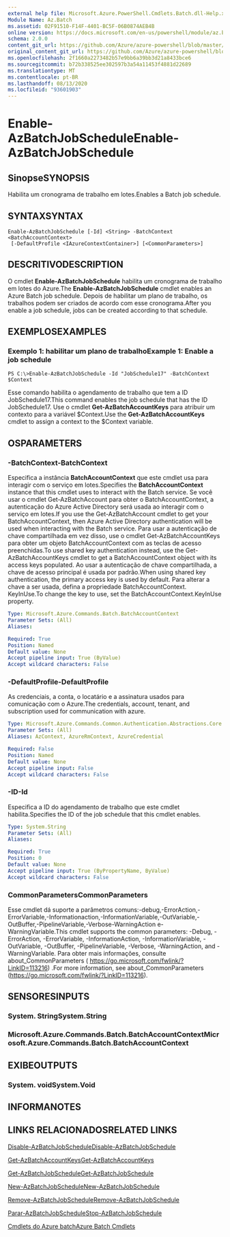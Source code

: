 ```yaml
---
external help file: Microsoft.Azure.PowerShell.Cmdlets.Batch.dll-Help.xml
Module Name: Az.Batch
ms.assetid: 02F91510-F14F-4401-BC5F-06B0874AEB4B
online version: https://docs.microsoft.com/en-us/powershell/module/az.batch/enable-azbatchjobschedule
schema: 2.0.0
content_git_url: https://github.com/Azure/azure-powershell/blob/master/src/Batch/Batch/help/Enable-AzBatchJobSchedule.md
original_content_git_url: https://github.com/Azure/azure-powershell/blob/master/src/Batch/Batch/help/Enable-AzBatchJobSchedule.md
ms.openlocfilehash: 2f1660a2273482b57e9bb6a39bb3d21a8433bce6
ms.sourcegitcommit: b72b338525ee302597b3a54a11453f4881d22689
ms.translationtype: MT
ms.contentlocale: pt-BR
ms.lasthandoff: 08/13/2020
ms.locfileid: "93601903"
---
```

# <span data-ttu-id="1f2ac-101">Enable-AzBatchJobSchedule</span><span class="sxs-lookup"><span data-stu-id="1f2ac-101">Enable-AzBatchJobSchedule</span></span>

## <span data-ttu-id="1f2ac-102">Sinopse</span><span class="sxs-lookup"><span data-stu-id="1f2ac-102">SYNOPSIS</span></span>
<span data-ttu-id="1f2ac-103">Habilita um cronograma de trabalho em lotes.</span><span class="sxs-lookup"><span data-stu-id="1f2ac-103">Enables a Batch job schedule.</span></span>

## <span data-ttu-id="1f2ac-104">SYNTAX</span><span class="sxs-lookup"><span data-stu-id="1f2ac-104">SYNTAX</span></span>

```
Enable-AzBatchJobSchedule [-Id] <String> -BatchContext <BatchAccountContext>
 [-DefaultProfile <IAzureContextContainer>] [<CommonParameters>]
```

## <span data-ttu-id="1f2ac-105">DESCRITIVO</span><span class="sxs-lookup"><span data-stu-id="1f2ac-105">DESCRIPTION</span></span>
<span data-ttu-id="1f2ac-106">O cmdlet **Enable-AzBatchJobSchedule** habilita um cronograma de trabalho em lotes do Azure.</span><span class="sxs-lookup"><span data-stu-id="1f2ac-106">The **Enable-AzBatchJobSchedule** cmdlet enables an Azure Batch job schedule.</span></span>
<span data-ttu-id="1f2ac-107">Depois de habilitar um plano de trabalho, os trabalhos podem ser criados de acordo com esse cronograma.</span><span class="sxs-lookup"><span data-stu-id="1f2ac-107">After you enable a job schedule, jobs can be created according to that schedule.</span></span>

## <span data-ttu-id="1f2ac-108">EXEMPLOS</span><span class="sxs-lookup"><span data-stu-id="1f2ac-108">EXAMPLES</span></span>

### <span data-ttu-id="1f2ac-109">Exemplo 1: habilitar um plano de trabalho</span><span class="sxs-lookup"><span data-stu-id="1f2ac-109">Example 1: Enable a job schedule</span></span>
```
PS C:\>Enable-AzBatchJobSchedule -Id "JobSchedule17" -BatchContext $Context
```

<span data-ttu-id="1f2ac-110">Esse comando habilita o agendamento de trabalho que tem a ID JobSchedule17.</span><span class="sxs-lookup"><span data-stu-id="1f2ac-110">This command enables the job schedule that has the ID JobSchedule17.</span></span>
<span data-ttu-id="1f2ac-111">Use o cmdlet **Get-AzBatchAccountKeys** para atribuir um contexto para a variável $Context.</span><span class="sxs-lookup"><span data-stu-id="1f2ac-111">Use the **Get-AzBatchAccountKeys** cmdlet to assign a context to the $Context variable.</span></span>

## <span data-ttu-id="1f2ac-112">OS</span><span class="sxs-lookup"><span data-stu-id="1f2ac-112">PARAMETERS</span></span>

### <span data-ttu-id="1f2ac-113">-BatchContext</span><span class="sxs-lookup"><span data-stu-id="1f2ac-113">-BatchContext</span></span>
<span data-ttu-id="1f2ac-114">Especifica a instância **BatchAccountContext** que este cmdlet usa para interagir com o serviço em lotes.</span><span class="sxs-lookup"><span data-stu-id="1f2ac-114">Specifies the **BatchAccountContext** instance that this cmdlet uses to interact with the Batch service.</span></span>
<span data-ttu-id="1f2ac-115">Se você usar o cmdlet Get-AzBatchAccount para obter o BatchAccountContext, a autenticação do Azure Active Directory será usada ao interagir com o serviço em lotes.</span><span class="sxs-lookup"><span data-stu-id="1f2ac-115">If you use the Get-AzBatchAccount cmdlet to get your BatchAccountContext, then Azure Active Directory authentication will be used when interacting with the Batch service.</span></span> <span data-ttu-id="1f2ac-116">Para usar a autenticação de chave compartilhada em vez disso, use o cmdlet Get-AzBatchAccountKeys para obter um objeto BatchAccountContext com as teclas de acesso preenchidas.</span><span class="sxs-lookup"><span data-stu-id="1f2ac-116">To use shared key authentication instead, use the Get-AzBatchAccountKeys cmdlet to get a BatchAccountContext object with its access keys populated.</span></span> <span data-ttu-id="1f2ac-117">Ao usar a autenticação de chave compartilhada, a chave de acesso principal é usada por padrão.</span><span class="sxs-lookup"><span data-stu-id="1f2ac-117">When using shared key authentication, the primary access key is used by default.</span></span> <span data-ttu-id="1f2ac-118">Para alterar a chave a ser usada, defina a propriedade BatchAccountContext. KeyInUse.</span><span class="sxs-lookup"><span data-stu-id="1f2ac-118">To change the key to use, set the BatchAccountContext.KeyInUse property.</span></span>

```yaml
Type: Microsoft.Azure.Commands.Batch.BatchAccountContext
Parameter Sets: (All)
Aliases:

Required: True
Position: Named
Default value: None
Accept pipeline input: True (ByValue)
Accept wildcard characters: False
```

### <span data-ttu-id="1f2ac-119">-DefaultProfile</span><span class="sxs-lookup"><span data-stu-id="1f2ac-119">-DefaultProfile</span></span>
<span data-ttu-id="1f2ac-120">As credenciais, a conta, o locatário e a assinatura usados para comunicação com o Azure.</span><span class="sxs-lookup"><span data-stu-id="1f2ac-120">The credentials, account, tenant, and subscription used for communication with azure.</span></span>

```yaml
Type: Microsoft.Azure.Commands.Common.Authentication.Abstractions.Core.IAzureContextContainer
Parameter Sets: (All)
Aliases: AzContext, AzureRmContext, AzureCredential

Required: False
Position: Named
Default value: None
Accept pipeline input: False
Accept wildcard characters: False
```

### <span data-ttu-id="1f2ac-121">-ID</span><span class="sxs-lookup"><span data-stu-id="1f2ac-121">-Id</span></span>
<span data-ttu-id="1f2ac-122">Especifica a ID do agendamento de trabalho que este cmdlet habilita.</span><span class="sxs-lookup"><span data-stu-id="1f2ac-122">Specifies the ID of the job schedule that this cmdlet enables.</span></span>

```yaml
Type: System.String
Parameter Sets: (All)
Aliases:

Required: True
Position: 0
Default value: None
Accept pipeline input: True (ByPropertyName, ByValue)
Accept wildcard characters: False
```

### <span data-ttu-id="1f2ac-123">CommonParameters</span><span class="sxs-lookup"><span data-stu-id="1f2ac-123">CommonParameters</span></span>
<span data-ttu-id="1f2ac-124">Esse cmdlet dá suporte a parâmetros comuns:-debug,-ErrorAction,-ErrorVariable,-Informationaction,-InformationVariable,-OutVariable,-OutBuffer,-PipelineVariable,-Verbose-WarningAction e-WarningVariable.</span><span class="sxs-lookup"><span data-stu-id="1f2ac-124">This cmdlet supports the common parameters: -Debug, -ErrorAction, -ErrorVariable, -InformationAction, -InformationVariable, -OutVariable, -OutBuffer, -PipelineVariable, -Verbose, -WarningAction, and -WarningVariable.</span></span> <span data-ttu-id="1f2ac-125">Para obter mais informações, consulte about_CommonParameters ( https://go.microsoft.com/fwlink/?LinkID=113216) .</span><span class="sxs-lookup"><span data-stu-id="1f2ac-125">For more information, see about_CommonParameters (https://go.microsoft.com/fwlink/?LinkID=113216).</span></span>

## <span data-ttu-id="1f2ac-126">SENSORES</span><span class="sxs-lookup"><span data-stu-id="1f2ac-126">INPUTS</span></span>

### <span data-ttu-id="1f2ac-127">System. String</span><span class="sxs-lookup"><span data-stu-id="1f2ac-127">System.String</span></span>

### <span data-ttu-id="1f2ac-128">Microsoft.Azure.Commands.Batch.BatchAccountContext</span><span class="sxs-lookup"><span data-stu-id="1f2ac-128">Microsoft.Azure.Commands.Batch.BatchAccountContext</span></span>

## <span data-ttu-id="1f2ac-129">EXIBE</span><span class="sxs-lookup"><span data-stu-id="1f2ac-129">OUTPUTS</span></span>

### <span data-ttu-id="1f2ac-130">System. void</span><span class="sxs-lookup"><span data-stu-id="1f2ac-130">System.Void</span></span>

## <span data-ttu-id="1f2ac-131">INFORMA</span><span class="sxs-lookup"><span data-stu-id="1f2ac-131">NOTES</span></span>

## <span data-ttu-id="1f2ac-132">LINKS RELACIONADOS</span><span class="sxs-lookup"><span data-stu-id="1f2ac-132">RELATED LINKS</span></span>

[<span data-ttu-id="1f2ac-133">Disable-AzBatchJobSchedule</span><span class="sxs-lookup"><span data-stu-id="1f2ac-133">Disable-AzBatchJobSchedule</span></span>](./Disable-AzBatchJobSchedule.md)

[<span data-ttu-id="1f2ac-134">Get-AzBatchAccountKeys</span><span class="sxs-lookup"><span data-stu-id="1f2ac-134">Get-AzBatchAccountKeys</span></span>](./Get-AzBatchAccountKey.md)

[<span data-ttu-id="1f2ac-135">Get-AzBatchJobSchedule</span><span class="sxs-lookup"><span data-stu-id="1f2ac-135">Get-AzBatchJobSchedule</span></span>](./Get-AzBatchJobSchedule.md)

[<span data-ttu-id="1f2ac-136">New-AzBatchJobSchedule</span><span class="sxs-lookup"><span data-stu-id="1f2ac-136">New-AzBatchJobSchedule</span></span>](./New-AzBatchJobSchedule.md)

[<span data-ttu-id="1f2ac-137">Remove-AzBatchJobSchedule</span><span class="sxs-lookup"><span data-stu-id="1f2ac-137">Remove-AzBatchJobSchedule</span></span>](./Remove-AzBatchJobSchedule.md)

[<span data-ttu-id="1f2ac-138">Parar-AzBatchJobSchedule</span><span class="sxs-lookup"><span data-stu-id="1f2ac-138">Stop-AzBatchJobSchedule</span></span>](./Stop-AzBatchJobSchedule.md)

[<span data-ttu-id="1f2ac-139">Cmdlets do Azure batch</span><span class="sxs-lookup"><span data-stu-id="1f2ac-139">Azure Batch Cmdlets</span></span>](/powershell/module/az.batch)


